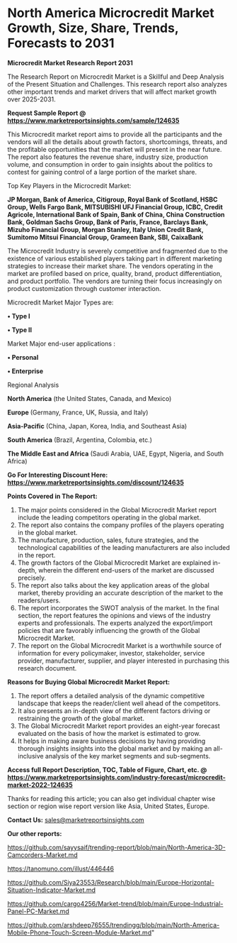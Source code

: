 # North America Microcredit Market Growth, Size, Share, Trends, Forecasts to 2031

<strong>Microcredit Market Research Report 2031</strong>

The Research Report on Microcredit Market is a Skillful and Deep Analysis of the Present Situation and Challenges. This research report also analyzes other important trends and market drivers that will affect market growth over 2025-2031.

<strong>Request Sample Report @ <a href=https://www.marketreportsinsights.com/sample/124635>https://www.marketreportsinsights.com/sample/124635</a></strong>

This Microcredit market report aims to provide all the participants and the vendors will all the details about growth factors, shortcomings, threats, and the profitable opportunities that the market will present in the near future. The report also features the revenue share, industry size, production volume, and consumption in order to gain insights about the politics to contest for gaining control of a large portion of the market share.

Top Key Players in the Microcredit Market:

<strong>JP Morgan, Bank of America, Citigroup, Royal Bank of Scotland, HSBC Group, Wells Fargo Bank, MITSUBISHI UFJ Financial Group, ICBC, Credit Agricole, International Bank of Spain, Bank of China, China Construction Bank, Goldman Sachs Group, Bank of Paris, France, Barclays Bank, Mizuho Financial Group, Morgan Stanley, Italy Union Credit Bank, Sumitomo Mitsui Financial Group, Grameen Bank, SBI, CaixaBank</strong>

The Microcredit Industry is severely competitive and fragmented due to the existence of various established players taking part in different marketing strategies to increase their market share. The vendors operating in the market are profiled based on price, quality, brand, product differentiation, and product portfolio. The vendors are turning their focus increasingly on product customization through customer interaction.

Microcredit Market Major Types are:

<strong>• Type I

• Type II</strong>

Market Major end-user applications :

<strong>• Personal

• Enterprise</strong>

Regional Analysis

</u><strong><b>North America</b></strong> (the United States, Canada, and Mexico)

<strong><b>Europe </b></strong>(Germany, France, UK, Russia, and Italy)

<strong><b>Asia-Pacific</b></strong> (China, Japan, Korea, India, and Southeast Asia)

<strong><b>South America</b></strong> (Brazil, Argentina, Colombia, etc.)

<strong><b>The Middle East and Africa</b></strong> (Saudi Arabia, UAE, Egypt, Nigeria, and South Africa)

<strong>Go For Interesting Discount Here: <a href=https://www.marketreportsinsights.com/discount/124635>https://www.marketreportsinsights.com/discount/124635</a></strong>

<strong>Points Covered in The Report:</strong>
<ol>
  <li>The major points considered in the Global Microcredit Market report include the leading competitors operating in the global market.</li>
  <li>The report also contains the company profiles of the players operating in the global market.</li>
  <li>The manufacture, production, sales, future strategies, and the technological capabilities of the leading manufacturers are also included in the report.</li>
  <li>The growth factors of the Global Microcredit Market are explained in-depth, wherein the different end-users of the market are discussed precisely.</li>
  <li>The report also talks about the key application areas of the global market, thereby providing an accurate description of the market to the readers/users.</li>
  <li>The report incorporates the SWOT analysis of the market. In the final section, the report features the opinions and views of the industry experts and professionals. The experts analyzed the export/import policies that are favorably influencing the growth of the Global Microcredit Market.</li>
  <li>The report on the Global Microcredit Market is a worthwhile source of information for every policymaker, investor, stakeholder, service provider, manufacturer, supplier, and player interested in purchasing this research document.</li>
</ol>
<strong>Reasons for Buying Global Microcredit Market Report:</strong>

<ol>
  <li>The report offers a detailed analysis of the dynamic competitive landscape that keeps the reader/client well ahead of the competitors.</li>
  <li>It also presents an in-depth view of the different factors driving or restraining the growth of the global market.</li>
  <li>The Global Microcredit Market report provides an eight-year forecast evaluated on the basis of how the market is estimated to grow.</li>
  <li>It helps in making aware business decisions by having providing thorough insights insights into the global market and by making an all-inclusive analysis of the key market segments and sub-segments.</li>
</ol>
<strong>Access full Report Description, TOC, Table of Figure, Chart, etc. @ <a href=https://www.marketreportsinsights.com/industry-forecast/microcredit-market-2022-124635>https://www.marketreportsinsights.com/industry-forecast/microcredit-market-2022-124635</a></strong>


Thanks for reading this article; you can also get individual chapter wise section or region wise report version like Asia, United States, Europe.

<strong>Contact Us:</strong>
sales@marketreportsinsights.com

<strong>Our other reports:</strong>

<a href=https://github.com/sayysaif/trending-report/blob/main/North-America-3D-Camcorders-Market.md>https://github.com/sayysaif/trending-report/blob/main/North-America-3D-Camcorders-Market.md</a>

<a href=https://tanomuno.com/illust/446446>https://tanomuno.com/illust/446446</a>

<a href=https://github.com/Siya23553/Research/blob/main/Europe-Horizontal-Situation-Indicator-Market.md>https://github.com/Siya23553/Research/blob/main/Europe-Horizontal-Situation-Indicator-Market.md</a>

<a href=https://github.com/cargo4256/Market-trend/blob/main/Europe-Industrial-Panel-PC-Market.md>https://github.com/cargo4256/Market-trend/blob/main/Europe-Industrial-Panel-PC-Market.md</a>

<a href=https://github.com/arshdeep76555/trendingg/blob/main/North-America-Mobile-Phone-Touch-Screen-Module-Market.md>https://github.com/arshdeep76555/trendingg/blob/main/North-America-Mobile-Phone-Touch-Screen-Module-Market.md</a>"

